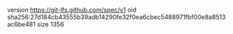 version https://git-lfs.github.com/spec/v1
oid sha256:27d184cb43555b39adb14290fe32f0ea6cbec5488971fbf00e8a8513ac6be481
size 1356
